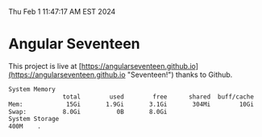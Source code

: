 Thu Feb  1 11:47:17 AM EST 2024

# Angular Seventeen


This project is live at [https://angularseventeen.github.io](https://angularseventeen.github.io "Seventeen!") thanks to Github.

```bash
System Memory
               total        used        free      shared  buff/cache   available
Mem:            15Gi       1.9Gi       3.1Gi       304Mi        10Gi        13Gi
Swap:          8.0Gi          0B       8.0Gi
System Storage
400M	.
```
